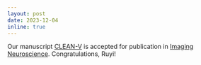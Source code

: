 ```yaml
---
layout: post
date: 2023-12-04
inline: true
---
```


Our manuscript [CLEAN-V](https://doi.org/10.1162/imag_a_00058) is accepted for publication in [Imaging Neuroscience](https://direct.mit.edu/imag). Congratulations, Ruyi!
